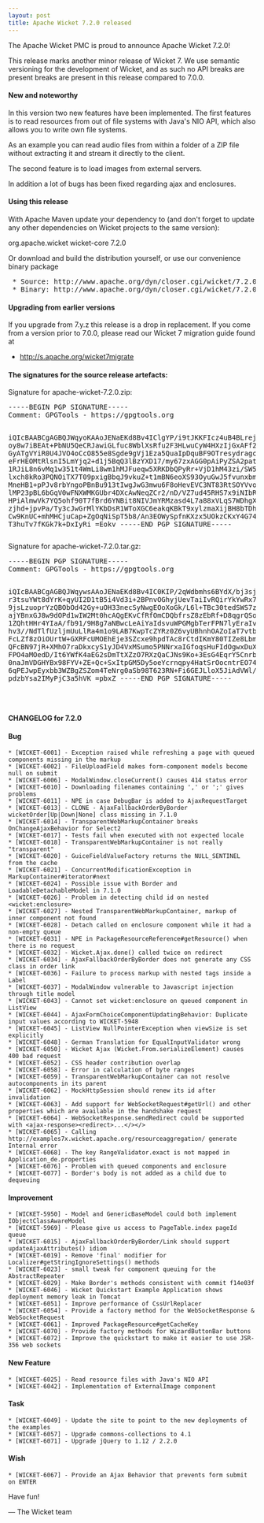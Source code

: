 ```yaml
---
layout: post
title: Apache Wicket 7.2.0 released
---
```


The Apache Wicket PMC is proud to announce Apache Wicket 7.2.0!

This release marks another minor release of Wicket 7. We
use semantic versioning for the development of Wicket, and as such no
API breaks are present breaks are present in this release compared to
7.0.0.

#### New and noteworthy

In this version two new features have been implemented. The first
features is to read resources from out of file systems with Java's
NIO API, which also allows you to write own file systems.

As an example you can read audio files from within a folder of
a ZIP file without extracting it and stream it directly to the
client.

The second feature is to load images from external servers.

In addition a lot of bugs has been fixed regarding ajax and enclosures.


#### Using this release

With Apache Maven update your dependency to (and don't forget to
update any other dependencies on Wicket projects to the same version):

<dependency>
    <groupId>org.apache.wicket</groupId>
    <artifactId>wicket-core</artifactId>
    <version>7.2.0</version>
</dependency>

Or download and build the distribution yourself, or use our
convenience binary package

<div class="highlight"><pre>
 * Source: http://www.apache.org/dyn/closer.cgi/wicket/7.2.0
 * Binary: http://www.apache.org/dyn/closer.cgi/wicket/7.2.0/binaries
</pre></div>

#### Upgrading from earlier versions

If you upgrade from 7.y.z this release is a drop in replacement. If
you come from a version prior to 7.0.0, please read our Wicket 7
migration guide found at

 * http://s.apache.org/wicket7migrate

#### The signatures for the source release artefacts:

Signature for apache-wicket-7.2.0.zip:

<div class="highlight"><pre>
-----BEGIN PGP SIGNATURE-----
Comment: GPGTools - https://gpgtools.org

iQIcBAABCgAGBQJWqyoKAAoJENaEKd8Bv4IClgYP/i9tJKKFIcz4uB4BLrej41HS
oy8w7iBEAt+PbNU5QeCRJawiGLfuc8WblXsRfu2F3HLwuCyW4HXzIjGxAFf2bjDL
GyATgVYiR0U4JVO4oCcO855e8Sgde9gVj1Eza5QuaIpDquBF9OTresydragcqJs8
eFrHEOMtRlsnI5LmYjq2+d1j5BqQ3lBzYXD17/my67zxAGG0pAiPyZSA2patQUTj
1RJiL8n6vMq1w351t4WmLi8wm1hMJFueqw5XRKDbQPyRr+VjD1hM43zi/SW5w1We
lxch8kRo3PQNOiTX7T09pxigBbqJ9vkuZ+t1mBN6eoXS93OyuGwJ5fvunxbmD9zf
MneHB1+pPJv8rbYngoPBnBu913tIwgJwG3mwu6F8oHevEVC3NT83RtSOYVvoXNve
lMP23pBL6bGqV0wFNXWMKGUbr4DXcAwNeqZCr2/nD/VZ7ud45RHS7x9iNIbRNrus
HPiAlmwVk7YQ5ohf90T7fBrd6YNBit8NIVJmYRMzasd4L7a88xVLqS7WDhgXMzk2
zjhd+jpvPa/Ty3cJwGrMlYKbDsR1WToXGC6eakqKBkT9xylzmaXijBH8bTDhok3u
Cw9KnUC+mhMHCjuCap+ZgOqNiSpT5b8/An3EOWySpfnKXzx5UOkzCKxY4G74raov
T3huTv7fKGk7k+DxIyRi
=Eokv
-----END PGP SIGNATURE-----
</pre></div>

Signature for apache-wicket-7.2.0.tar.gz:

<div class="highlight"><pre>
-----BEGIN PGP SIGNATURE-----
Comment: GPGTools - https://gpgtools.org

iQIcBAABCgAGBQJWqywsAAoJENaEKd8Bv4IC0KIP/2qWdbmhs6BYdX/bj3sjkrVx
r3tsuYWt8dYrK+qyUI2D1tB5i4Vd3i+2BPnvOGhyjUevTaiIvRQirYkYwRx7ZamE
9jsLzuoprYzQBObOd42Gy+uOH33necSyNwgEOoXoGk/L6l+TBc30tedSWS7zsBJY
ajYBnxGJ8w9dOPd1wIW2Mt0hcAQgEKvCfRfOmCDQbfrsZ8zEbRf+D8qgrQSoc0a3
1ZQhtHHr4YIaA/fb91/9H8g7aNBwcLeAiYaIdsvuWPGMgbTerFPN7lyEraIv73ra
hv3//NdTlfUzljmUuLlRa4m1o9LAB7KwpTcZYRz0Z6vyUBhnhOAZoIaT7vtbM7jA
FcLZf8zOiOUrtW+GXRFcUMOEhEje3SZcxe9hpdTAc8rCtdIKmY80TIZe8LbmZfQB
QFcBN97jR+XMhO7raDkxcyS1yJD4VxMSumo5PNNrxaIGfoqsHuFIdOgwxDuXmta3
FPO4aMOedD/It6YWfK4aEG2sDmTtXZzO7RXzQaCJNs9Ko+3EsG4EqrY5Cnrb2pKf
0naJmVDGHYBx98FYV+ZE+Qc+SxItpGM5Dy5oeYcrnqpy4HatSrOocntrEO74qQ3z
6qPEJwpEyxbb3WZBgZSZom4TeNrg0aSb98T623RN+Fi6GEJLloX5JiAdVWl/1IiF
pdzbYsa2IMyPjC3a5hVK
=pbxZ
-----END PGP SIGNATURE-----

</pre></div>

#### CHANGELOG for 7.2.0

#### Bug

    * [WICKET-6001] - Exception raised while refreshing a page with queued components missing in the markup
    * [WICKET-6002] - FileUploadField makes form-component models become null on submit
    * [WICKET-6006] - ModalWindow.closeCurrent() causes 414 status error
    * [WICKET-6010] - Downloading filenames containing ',' or ';' gives problems
    * [WICKET-6011] - NPE in case DebugBar is added to AjaxRequestTarget
    * [WICKET-6013] - CLONE - AjaxFallbackOrderByBorder wicketOrder[Up|Down|None] class missing in 7.1.0
    * [WICKET-6014] - TransparentWebMarkupContainer breaks OnChangeAjaxBehavior for Select2
    * [WICKET-6017] - Tests fail when executed with not expected locale
    * [WICKET-6018] - TransparentWebMarkupContainer is not really "transparent"
    * [WICKET-6020] - GuiceFieldValueFactory returns the NULL_SENTINEL from the cache
    * [WICKET-6021] - ConcurrentModificationException in MarkupContainer#iterator#next
    * [WICKET-6024] - Possible issue with Border and LoadableDetachableModel in 7.1.0
    * [WICKET-6026] - Problem in detecting child id on nested <wicket:enclosure>
    * [WICKET-6027] - Nested TransparentWebMarkupContainer, markup of inner component not found
    * [WICKET-6028] - Detach called on enclosure component while it had a non-empty queue
    * [WICKET-6031] - NPE in PackageResourceReference#getResource() when there is no request
    * [WICKET-6032] - Wicket.Ajax.done() called twice on redirect
    * [WICKET-6034] - AjaxFallbackOrderByBorder does not generate any CSS class in order link
    * [WICKET-6036] - Failure to process markup with nested tags inside a Label
    * [WICKET-6037] - ModalWindow vulnerable to Javascript injection through title model
    * [WICKET-6043] - Cannot set wicket:enclosure on queued component in ListView
    * [WICKET-6044] - AjaxFormChoiceComponentUpdatingBehavior: Duplicate input values according to WICKET-5948
    * [WICKET-6045] - ListView NullPointerException when viewSize is set explicitly
    * [WICKET-6048] - German Translation for EqualInputValidator wrong
    * [WICKET-6050] - Wicket Ajax (Wicket.From.serializeElement) causes 400 bad request
    * [WICKET-6052] - CSS header contribution overlap
    * [WICKET-6058] - Error in calculation of byte ranges
    * [WICKET-6059] - TransparentWebMarkupContainer can not resolve autocomponents in its parent
    * [WICKET-6062] - MockHttpSession should renew its id after invalidation
    * [WICKET-6063] - Add support for WebSocketRequest#getUrl() and other properties which are available in the handshake request
    * [WICKET-6064] - WebSocketResponse.sendRedirect could be supported with <ajax-response><redirect>...</></>
    * [WICKET-6065] - Calling http://examples7x.wicket.apache.org/resourceaggregation/ generate Internal error
    * [WICKET-6068] - The key RangeValidator.exact is not mapped in Application_de.properties
    * [WICKET-6076] - Problem with queued components and enclosure
    * [WICKET-6077] - Border's body is not added as a child due to dequeuing
#### Improvement
    * [WICKET-5950] - Model and GenericBaseModel could both implement IObjectClassAwareModel
    * [WICKET-5969] - Please give us access to PageTable.index pageId queue
    * [WICKET-6015] - AjaxFallbackOrderByBorder/Link should support updateAjaxAttributes() idiom
    * [WICKET-6019] - Remove 'final' modifier for Localizer#getStringIgnoreSettings() methods
    * [WICKET-6023] - small tweak for component queuing for the AbstractRepeater
    * [WICKET-6029] - Make Border's methods consistent with commit f14e03f
    * [WICKET-6046] - Wicket Quickstart Example Application shows deployment memory leak in Tomcat
    * [WICKET-6051] - Improve performance of CssUrlReplacer
    * [WICKET-6054] - Provide a factory method for the WebSocketResponse & WebSocketRequest
    * [WICKET-6061] - Improved PackageResource#getCacheKey
    * [WICKET-6070] - Provide factory methods for WizardButtonBar buttons
    * [WICKET-6072] - Improve the quickstart to make it easier to use JSR-356 web sockets

#### New Feature

    * [WICKET-6025] - Read resource files with Java's NIO API
    * [WICKET-6042] - Implementation of ExternalImage component
#### Task
    * [WICKET-6049] - Update the site to point to the new deployments of the examples
    * [WICKET-6057] - Upgrade commons-collections to 4.1
    * [WICKET-6071] - Upgrade jQuery to 1.12 / 2.2.0
#### Wish
    * [WICKET-6067] - Provide an Ajax Behavior that prevents form submit on ENTER

Have fun!

— The Wicket team